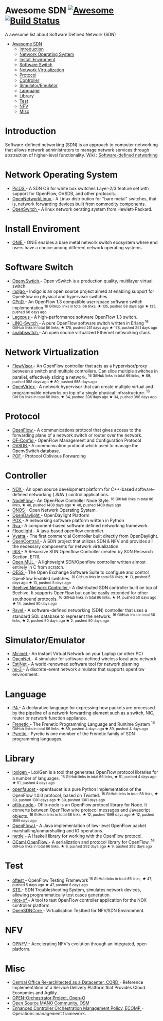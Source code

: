 <h1>
 Awesome SDN
 <a href="https://github.com/sindresorhus/awesome">
  <img alt="Awesome" src="https://cdn.rawgit.com/sindresorhus/awesome/d7305f38d29fed78fa85652e3a63e154dd8e8829/media/badge.svg"/>
 </a>
 <a href="https://travis-ci.org/sdnds-tw/awesome-sdn">
  <img alt="Build Status" src="https://travis-ci.org/sdnds-tw/awesome-sdn.svg?branch=master"/>
 </a>
</h1>
<p>
 A awesome list about Software Defined Network (SDN)
</p>
<ul>
 <li>
  <a href="#awesome-sdn">
   Awesome SDN
  </a>
  <ul>
   <li>
    <a href="#introduction">
     Introduction
    </a>
   </li>
   <li>
    <a href="#network-operating-system">
     Network Operating System
    </a>
   </li>
   <li>
    <a href="#install-enviroment">
     Install Enviroment
    </a>
   </li>
   <li>
    <a href="#software-switch">
     Software Switch
    </a>
   </li>
   <li>
    <a href="#network-virtualization">
     Network Virtualization
    </a>
   </li>
   <li>
    <a href="#protocol">
     Protocol
    </a>
   </li>
   <li>
    <a href="#controller">
     Controller
    </a>
   </li>
   <li>
    <a href="#simulatoremulator">
     Simulator/Emulator
    </a>
   </li>
   <li>
    <a href="#language">
     Language
    </a>
   </li>
   <li>
    <a href="#library">
     Library
    </a>
   </li>
   <li>
    <a href="#test">
     Test
    </a>
   </li>
   <li>
    <a href="#nfv">
     NFV
    </a>
   </li>
   <li>
    <a href="#misc">
     Misc
    </a>
   </li>
  </ul>
 </li>
</ul>
<h1>
 Introduction
</h1>
<p>
 Software-defined networking (SDN) is an approach to computer networking that allows network administrators to manage network services through abstraction of higher-level functionality.
  Wiki :
 <a href="https://en.wikipedia.org/wiki/Software-defined_networking">
  Software-defined networking
 </a>
</p>
<h1>
 Network Operating System
</h1>
<ul>
 <li>
  <a href="http://www.pica8.com/products/picos">
   PicOS
  </a>
  - A SDN OS for white box switches Layer-2/3 feature set with support for OpenFlow, OVSDB, and other protocols.
 </li>
 <li>
  <a href="https://opennetlinux.org">
   OpenNetworkLinux
  </a>
  - A Linux distribution for "bare metal" switches, that is, network forwarding devices built from commodity components.
 </li>
 <li>
  <a href="http://www.openswitch.net">
   OpenSwitch
  </a>
  - A linux network oerating system from Hewlett-Packard.
 </li>
</ul>
<h1>
 Install Enviroment
</h1>
<ul>
 <li>
  <a href="http://onie.org/">
   ONIE
  </a>
  - ONIE enables a bare metal network switch ecosystem where end users have a choice among different network operating systems.
 </li>
</ul>
<h1>
 Software Switch
</h1>
<ul>
 <li>
  <a href="http://openvswitch.org/">
   OpenvSwtich
  </a>
  - Open vSwitch is a production quality, multilayer virtual switch.
 </li>
 <li>
  <a href="http://www.projectfloodlight.org/indigo/">
   Indigo
  </a>
  - Indigo is an open source project aimed at enabling support for OpenFlow on physical and hypervisor switches.
 </li>
 <li>
  <a href="https://github.com/CPqD/ofsoftswitch13">
   CPqD
  </a>
  - An OpenFlow 1.3 compatible user-space software switch implementation
  <sup>
   16 GitHub links in total 66 links, ★ 135, pushed 68 days ago
  </sup>
  <sup>
   &#9733 135, pushed 68 days ago
  </sup>
 </li>
 <li>
  <a href="https://lagopus.github.io">
   Lagopus
  </a>
  - A high-performance software OpenFlow 1.3 switch.
 </li>
 <li>
  <a href="https://github.com/FlowForwarding/LINC-Switch">
   LINC-Switch
  </a>
  - A pure OpenFlow software switch written in Erlang
  <sup>
   16 GitHub links in total 66 links, ★ 178, pushed 251 days ago
  </sup>
  <sup>
   &#9733 178, pushed 251 days ago
  </sup>
 </li>
 <li>
  <a href="https://github.com/SnabbCo/snabbswitch">
   snabbswitch
  </a>
  - An open source virtualized Ethernet networking stack.
 </li>
</ul>
<h1>
 Network Virtualization
</h1>
<ul>
 <li>
  <a href="https://github.com/opennetworkinglab/flowvisor">
   FlowVisor
  </a>
  - An OpenFlow controller that acts as a hypervisor/proxy between a switch and multiple controllers. Can slice multiple switches in parallel, effectively slicing a network.
  <sup>
   16 GitHub links in total 66 links, ★ 89, pushed 958 days ago
  </sup>
  <sup>
   &#9733 89, pushed 958 days ago
  </sup>
 </li>
 <li>
  <a href="https://github.com/opennetworkinglab/OpenVirteX">
   OpenVirtex
  </a>
  - A network hypervisor that can create multiple virtual and programmable networks on top of a single physical infrastructure.
  <sup>
   16 GitHub links in total 66 links, ★ 34, pushed 396 days ago
  </sup>
  <sup>
   &#9733 34, pushed 396 days ago
  </sup>
 </li>
</ul>
<h1>
 Protocol
</h1>
<ul>
 <li>
  <a href="https://www.opennetworking.org/sdn-resources/openflow">
   OpenFlow
  </a>
  - A communications protocol that gives access to the forwarding plane of a network switch or router over the network.
 </li>
 <li>
  <a href="https://www.opennetworking.org/technical-communities/areas/specification/1928-of-config">
   OF-Config
  </a>
  - OpenFlow Management and Configuration Protocol
 </li>
 <li>
  <a href="https://tools.ietf.org/html/rfc7047">
   OVSDB
  </a>
  - A communication protocol which used to manage the OpenvSwitch database.
 </li>
 <li>
  <a href="http://www.poforwarding.org/">
   POF
  </a>
  - Protocol Oblivious Forwarding
 </li>
</ul>
<h1>
 Controller
</h1>
<ul>
 <li>
  <a href="www.noxrepo.org">
   NOX
  </a>
  - An open source development platform for C++-based software-defined networking (
  <em>
   SDN
  </em>
  ) control applications.
 </li>
 <li>
  <a href="https://github.com/gaberger/NodeFLow">
   NodeFlow
  </a>
  - An OpenFlow Controller Node Style.
  <sup>
   16 GitHub links in total 66 links, ★ 48, pushed 1408 days ago
  </sup>
  <sup>
   &#9733 48, pushed 1408 days ago
  </sup>
 </li>
 <li>
  <a href="onosproject.org">
   ONOS
  </a>
  - Open Network Operating System.
 </li>
 <li>
  <a href="https://www.opendaylight.org">
   OpenDaylight
  </a>
  - OpenDaylight Platform
 </li>
 <li>
  <a href="www.noxrepo.org/pox">
   POX
  </a>
  - A networking software platform written in Python
 </li>
 <li>
  <a href="https://osrg.github.io/ryu">
   Ryu
  </a>
  - A component-based software defined networking framework.
 </li>
 <li>
  <a href="http://www.projectfloodlight.org/floodlight/">
   Floodlight
  </a>
  - A java-based openflow controller.
 </li>
 <li>
  <a href="https://github.com/BRCDcomm/BVC/">
   Vyatta
  </a>
  - The first commercial Controller built directly from OpenDaylight.
 </li>
 <li>
  <a href="http://www.opencontrail.org/">
   OpenContrail
  </a>
  - A SDN project that utilizes SDN & NFV and provides all the necessary components for network virtualization.
 </li>
 <li>
  <a href="http://openiris.etri.re.kr/">
   IRIS
  </a>
  - A Resursive SDN Openflow Controller created by SDN Research Section, ETRI.
 </li>
 <li>
  <a href="http://www.openmul.org/openmul-controller.html">
   Open MUL
  </a>
  - A lightweight SDN/Openflow controller written almost entirely in C from scratch.
 </li>
 <li>
  <a href="https://github.com/globalnoc/oess">
   OESS
  </a>
  - The Open Exchange Software Suite to configure and control OpenFlow Enabled switches.
  <sup>
   16 GitHub links in total 66 links, ★ 13, pushed 5 days ago
  </sup>
  <sup>
   &#9733 13, pushed 5 days ago
  </sup>
 </li>
 <li>
  <a href="https://github.com/kandoo/beehive-netctrl">
   Beehive Network Controller
  </a>
  - A distributed SDN controller built on top of Beehive. It supports OpenFlow but can be easily extended for other southbound protocols.
  <sup>
   16 GitHub links in total 66 links, ★ 14, pushed 50 days ago
  </sup>
  <sup>
   &#9733 14, pushed 50 days ago
  </sup>
 </li>
 <li>
  <a href="https://github.com/ravel-net/ravel">
   Ravel
  </a>
  - A software-defined networking (SDN) controller that uses a standard SQL database to represent the network.
  <sup>
   16 GitHub links in total 66 links, ★ 2, pushed 50 days ago
  </sup>
  <sup>
   &#9733 2, pushed 50 days ago
  </sup>
 </li>
</ul>
<h1>
 Simulator/Emulator
</h1>
<ul>
 <li>
  <a href="http://mininet.org/">
   Mininet
  </a>
  - An Instant Virtual Network on your Laptop (or other PC)
 </li>
 <li>
  <a href="http://github.com/dlinknctu/opennet">
   OpenNet
  </a>
  - A simulator for software-defined wireless local area network
 </li>
 <li>
  <a href="http://www.estinet.com/products.php?lv1=13&sn=13">
   EstiNet
  </a>
  - A world-renowned software tool for network planning
 </li>
 <li>
  <a href="https://www.nsnam.org/">
   ns-3
  </a>
  - A discrete-event network simulator that supports openflow environment.
 </li>
</ul>
<h1>
 Language
</h1>
<ul>
 <li>
  <a href="http://p4.org/">
   P4
  </a>
  - A declarative language for expressing how packets are processed by the pipeline of a network forwarding element such as a switch, NIC, router or network function appliance.
 </li>
 <li>
  <a href="https://github.com/frenetic-lang/frenetic">
   Frenetic
  </a>
  - The Frenetic Programming Language and Runtime System
  <sup>
   16 GitHub links in total 66 links, ★ 89, pushed 4 days ago
  </sup>
  <sup>
   &#9733 89, pushed 4 days ago
  </sup>
 </li>
 <li>
  <a href="http://www.frenetic-lang.org/pyretic/">
   Pyretic
  </a>
  - Pyretic is one member of the Frenetic family of SDN programming languages.
 </li>
</ul>
<h1>
 Library
</h1>
<ul>
 <li>
  <a href="https://github.com/floodlight/loxigen">
   loxigen
  </a>
  - LoxiGen is a tool that generates OpenFlow protocol libraries for a number of languages.
  <sup>
   16 GitHub links in total 66 links, ★ 51, pushed 4 days ago
  </sup>
  <sup>
   &#9733 51, pushed 4 days ago
  </sup>
 </li>
 <li>
  <a href="https://github.com/rlenglet/openfaucet">
   openfaucet
  </a>
  - openfaucet is a pure Python implementation of the OpenFlow 1.0.0
protocol, based on Twisted.
  <sup>
   16 GitHub links in total 66 links, ★ 30, pushed 1301 days ago
  </sup>
  <sup>
   &#9733 30, pushed 1301 days ago
  </sup>
 </li>
 <li>
  <a href="https://github.com/TrafficLab/oflib-node">
   oflib-node
  </a>
  - Oflib-node is an OpenFlow protocol library for Node. It converts between OpenFlow wire protocol messages and Javascript objects.
  <sup>
   16 GitHub links in total 66 links, ★ 12, pushed 1599 days ago
  </sup>
  <sup>
   &#9733 12, pushed 1599 days ago
  </sup>
 </li>
 <li>
  <a href="https://bitbucket.org/openflowj/openflowj">
   OpenFlowJ
  </a>
  - A Java implementation of low-level OpenFlow packet marshalling/unmarshalling and IO operations.
 </li>
 <li>
  <a href="http://haskell.cs.yale.edu/other-projects/nettle/">
   nettle
  </a>
  - A Haskell library for working with the OpenFlow protocol.
 </li>
 <li>
  <a href="https://github.com/frenetic-lang/ocaml-openflow">
   OCaml OpenFlow
  </a>
  - A serialization and protocol library for OpenFlow.
  <sup>
   16 GitHub links in total 66 links, ★ 9, pushed 292 days ago
  </sup>
  <sup>
   &#9733 9, pushed 292 days ago
  </sup>
 </li>
</ul>
<h1>
 Test
</h1>
<ul>
 <li>
  <a href="https://github.com/floodlight/oftest">
   oftest
  </a>
  - OpenFlow Testing Framework
  <sup>
   16 GitHub links in total 66 links, ★ 47, pushed 5 days ago
  </sup>
  <sup>
   &#9733 47, pushed 6 days ago
  </sup>
 </li>
 <li>
  <a href="https://ucb-sts.github.com/sts/">
   STS
  </a>
  - SDN Troubleshooting System, simulates network devices, allowing programmatically test cases generation.
 </li>
 <li>
  <a href="https://code.google.com/archive/p/nice-of/">
   nice-of
  </a>
  - A tool to test OpenFlow controller application for the NOX controller platform.
 </li>
 <li>
  <a href="http://www.opensdncore.org/">
   OpenSDNCore
  </a>
  - Virtualisation Testbed for NFV/SDN Environment.
 </li>
</ul>
<h1>
 NFV
</h1>
<ul>
 <li>
  <a href="https://www.opnfv.org">
   OPNFV
  </a>
  - Accelerating NFV's evolution through an integrated, open platform.
 </li>
</ul>
<h1>
 Misc
</h1>
<ul>
 <li>
  <a href="http://opencord.org">
   Central Office Re-architected as a Datacenter, CORD
  </a>
  - Reference Implementation of a Service Delivery Platform that Provides Cloud Economies and Agility.
 </li>
 <li>
  <a href="https://www.open-o.org">
   OPEN-Orchestrator Project, Open-O
  </a>
 </li>
 <li>
  <a href="https://osm.etsi.org/welcome/">
   Open Source MANO Community, OSM
  </a>
 </li>
 <li>
  <a href="http://att.com/ecomp">
   Enhanced Controller Orchestration Management Policy, ECOMP
  </a>
  - Operations management framework.
 </li>
</ul>
